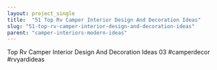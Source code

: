 ```yaml
---
layout: project_single
title:  "51 Top Rv Camper Interior Design And Decoration Ideas"
slug: "51-top-rv-camper-interior-design-and-decoration-ideas"
parent: "camper-interiors-modern-ideas"
---
```

Top Rv Camper Interior Design And Decoration Ideas 03 #camperdecor #rvyardideas